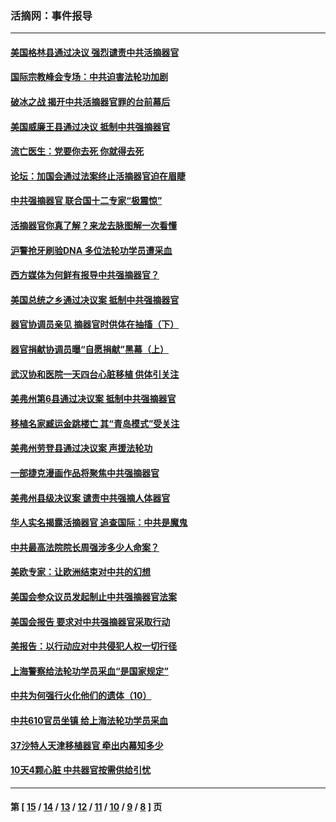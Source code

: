 ### 活摘网：事件报导
---
#### [美国格林县通过决议 强烈谴责中共活摘器官](../../pages/nf5877/n13119367.md?08210430) 
#### [国际宗教峰会专场：中共迫害法轮功加剧](../../pages/nf5877/n13088279.md?08210430) 
#### [破冰之战 揭开中共活摘器官罪的台前幕后](../../pages/nf5877/n13082457.md?08210430) 
#### [美国威廉王县通过决议 抵制中共强摘器官](../../pages/nf5877/n13056521.md?08210430) 
#### [流亡医生：党要你去死 你就得去死](../../pages/nf5877/n13052835.md?08210430) 
#### [论坛：加国会通过法案终止活摘器官迫在眉睫](../../pages/nf5877/n13029839.md?08210430) 
#### [中共强摘器官 联合国十二专家“极震惊”](../../pages/nf5877/n13024313.md?08210430) 
#### [活摘器官你真了解？来龙去脉图解一次看懂](../../pages/nf5877/n13013820.md?08210430) 
#### [沪警抢牙刷验DNA 多位法轮功学员遭采血](../../pages/nf5877/n12969218.md?08210430) 
#### [西方媒体为何鲜有报导中共强摘器官？](../../pages/nf5877/n12932034.md?08210430) 
#### [美国总统之乡通过决议案 抵制中共强摘器官](../../pages/nf5877/n12908242.md?08210430) 
#### [器官协调员亲见 摘器官时供体在抽搐（下）](../../pages/nf5877/n12898622.md?08210430) 
#### [器官捐献协调员曝“自愿捐献”黑幕（上）](../../pages/nf5877/n12878830.md?08210430) 
#### [武汉协和医院一天四台心脏移植 供体引关注](../../pages/nf5877/n12863175.md?08210430) 
#### [美弗州第6县通过决议案 抵制中共强摘器官](../../pages/nf5877/n12805218.md?08210430) 
#### [移植名家臧运金跳楼亡 其“青岛模式”受关注](../../pages/nf5877/n12803746.md?08210430) 
#### [美弗州劳登县通过决议案 声援法轮功](../../pages/nf5877/n12785715.md?08210430) 
#### [一部捷克漫画作品将聚焦中共强摘器官](../../pages/nf5877/n12785954.md?08210430) 
#### [美弗州县级决议案 谴责中共强摘人体器官](../../pages/nf5877/n12721290.md?08210430) 
#### [华人实名揭露活摘器官 追查国际：中共是魔鬼](../../pages/nf5877/n12691724.md?08210430) 
#### [中共最高法院院长周强涉多少人命案？](../../pages/nf5877/n12678074.md?08210430) 
#### [美欧专家：让欧洲结束对中共的幻想](../../pages/nf5877/n12652921.md?08210430) 
#### [美国会参众议员发起制止中共强摘器官法案](../../pages/nf5877/n12627668.md?08210430) 
#### [美国会报告 要求对中共强摘器官采取行动](../../pages/nf5877/n12448233.md?08210430) 
#### [美报告：以行动应对中共侵犯人权一切行径](../../pages/nf5877/n12443204.md?08210430) 
#### [上海警察给法轮功学员采血“是国家规定”](../../pages/nf5877/n12371027.md?08210430) 
#### [中共为何强行火化他们的遗体（10）](../../pages/nf5877/n12352363.md?08210430) 
#### [中共610官员坐镇 给上海法轮功学员采血](../../pages/nf5877/n12350295.md?08210430) 
#### [37沙特人天津移植器官 牵出内幕知多少](../../pages/nf5877/n12338586.md?08210430) 
#### [10天4颗心脏 中共器官按需供给引忧](../../pages/nf5877/n12326366.md?08210430) 

---
#### 第 [ [15](./15.md?08210430) / [14](./14.md?08210430) / [13](./13.md?08210430) / [12](./12.md?08210430) / [11](./11.md?08210430) / [10](./10.md?08210430) / [9](./9.md?08210430) / [8](./8.md?08210430) ] 页
